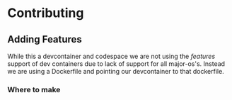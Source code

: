 # Contributing

## Adding Features

While this a devcontainer and codespace we are not using the _features_ support of dev containers due to lack of support for all major-os's. Instead we are using a Dockerfile and pointing our devcontainer to that dockerfile.

### Where to make

